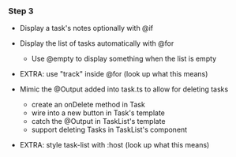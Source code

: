 ### Step 3

- Display a task's notes optionally with @if
- Display the list of tasks automatically with @for
    - Use @empty to display something when the list is empty
- EXTRA: use "track" inside @for (look up what this means)
- Mimic the @Output added into task.ts to allow for deleting tasks
    - create an onDelete method in Task
    - wire into a new button in Task's template
    - catch the @Output in TaskList's template
    - support deleting Tasks in TaskList's component

- EXTRA: style task-list with :host (look up what this means)
